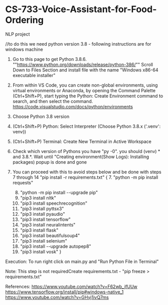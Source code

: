 # CS-733-Voice-Assistant-for-Food-Ordering
NLP project

//to do this we need python version 3.8 - following instructions are for windows machine
1. Go to this page to get Python 3.8.6. ""https://www.python.org/downloads/release/python-386/""
Scroll Down to Files Section and install file with the name "Windows x86-64 executable installer" 
2. From within VS Code, you can create non-global environments, using virtual environments or Anaconda, by opening the Command Palette (Ctrl+Shift+P), start typing the Python: Create Environment command to search, and then select the command.
https://code.visualstudio.com/docs/python/environments
3. Choose Python 3.8 version
4. (Ctrl+Shift+P) Python: Select Interpreter (Choose Python 3.8.x ('.venv': venv))
5. (Ctrl+Shift+P) Terminal: Create New Terminal in Active Workspace
6. Check which version of Pythons you have "py -0". you should (venv) * and 3.8.*. Wait until "Creating environment(Show Logs): Installing packages) popup is done and gone
7. You can proceed with this to avoid steps below and be done with steps 7 through 14 "pip install -r requirements.txt"
{
    7. "python -m pip install requests"
    
    8. "python -m pip install --upgrade pip"
    9. "pip3 install nltk"
    10. "pip3 install speechrecognition"
    11. "pip3 install pyttsx3"
    12. "pip3 install pyaudio"
    13. "pip3 install tensorflow"
    14. "pip3 install neuralintents"
    15. "pip3 install flask"
    16. "pip3 install beautifulsoup4"
    17. "pip3 install selenium"
    18. "pip3 install --upgrade autopep8"
    19. "pip3 install vosk"
}

Execution:
To run right click on main.py and "Run Python File in Terminal"

Note: This step is not requiredCreate requirements.txt - "pip freeze > requirements.txt"

References:
https://www.youtube.com/watch?v=F62wb_jfUUw
https://www.tensorflow.org/install/pip#windows-native_1
https://www.youtube.com/watch?v=GHvj1ivQ7ms